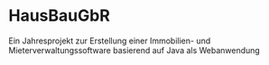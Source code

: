 # HausBauGbR

Ein Jahresprojekt zur Erstellung einer Immobilien- und Mieterverwaltungssoftware basierend auf Java als Webanwendung
